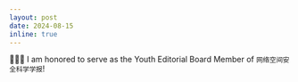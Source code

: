 ```yaml
---
layout: post
date: 2024-08-15
inline: true
---
```


🎉🎉🎉 I am honored to serve as the Youth Editorial Board Member of `网络空间安全科学学报`!